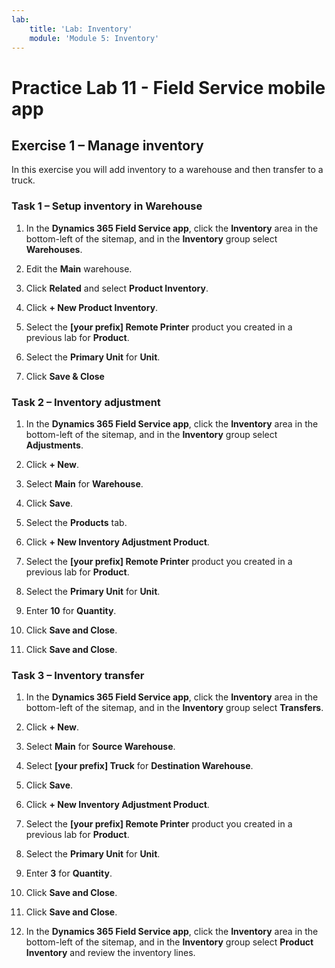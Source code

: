 ```yaml
---
lab:
    title: 'Lab: Inventory'
    module: 'Module 5: Inventory'
---
```


# Practice Lab 11 - Field Service mobile app

## Exercise 1 – Manage inventory

In this exercise you will add inventory to a warehouse and then transfer to a truck.

### Task 1 – Setup inventory in Warehouse

1. In the **Dynamics 365 Field Service app**, click the **Inventory** area in the bottom-left of the sitemap, and in the **Inventory** group select **Warehouses**.

1. Edit the **Main** warehouse.

1. Click **Related** and select **Product Inventory**.

1. Click **+ New Product Inventory**.

1. Select the **[your prefix] Remote Printer** product you created in a previous lab for **Product**.

1. Select the **Primary Unit** for **Unit**.

1. Click **Save & Close**

### Task 2 – Inventory adjustment

1. In the **Dynamics 365 Field Service app**, click the **Inventory** area in the bottom-left of the sitemap, and in the **Inventory** group select **Adjustments**.

1. Click **+ New**.

1. Select **Main** for **Warehouse**.

1. Click **Save**.

1. Select the **Products** tab.

1. Click **+ New Inventory Adjustment Product**.

1. Select the **[your prefix] Remote Printer** product you created in a previous lab for **Product**.

1. Select the **Primary Unit** for **Unit**.

1. Enter **10** for **Quantity**.

1. Click **Save and Close**.

1. Click **Save and Close**.

### Task 3 – Inventory transfer

1. In the **Dynamics 365 Field Service app**, click the **Inventory** area in the bottom-left of the sitemap, and in the **Inventory** group select **Transfers**.

1. Click **+ New**.

1. Select **Main** for **Source Warehouse**.

1. Select **[your prefix] Truck** for **Destination Warehouse**.

1. Click **Save**.

1. Click **+ New Inventory Adjustment Product**.

1. Select the **[your prefix] Remote Printer** product you created in a previous lab for **Product**.

1. Select the **Primary Unit** for **Unit**.

1. Enter **3** for **Quantity**.

1. Click **Save and Close**.

1. Click **Save and Close**.

1. In the **Dynamics 365 Field Service app**, click the **Inventory** area in the bottom-left of the sitemap, and in the **Inventory** group select **Product Inventory** and review the inventory lines.
